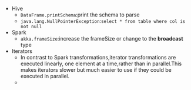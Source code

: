 - Hive
  - `DataFrame.printSchema`:print the schema to parse
  - `java.lang.NullPointerException`:`select * from table where col is not null`
- Spark
  - `akka.frameSize`:increase the frameSize or change to the **broadcast** type
- Iterators
  - In contrast to Spark transformations,iterator transformations are executed linearly, one element at a time,rather than in parallel.This makes iterators slower but much easier to use if they could be executed in parallel.
  - 